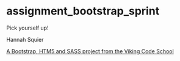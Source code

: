 assignment_bootstrap_sprint
===========================

Pick yourself up!

Hannah Squier

[A Bootstrap, HTM5 and SASS project from the Viking Code School](http://www.vikingcodeschool.com)
